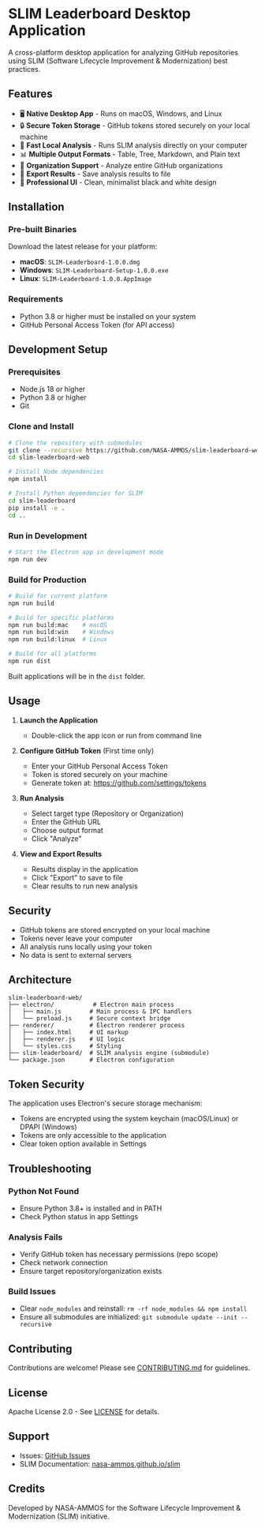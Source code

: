 # SLIM Leaderboard Desktop Application

A cross-platform desktop application for analyzing GitHub repositories using SLIM (Software Lifecycle Improvement & Modernization) best practices.

## Features

- 🖥️ **Native Desktop App** - Runs on macOS, Windows, and Linux
- 🔒 **Secure Token Storage** - GitHub tokens stored securely on your local machine
- 🚀 **Fast Local Analysis** - Runs SLIM analysis directly on your computer
- 📊 **Multiple Output Formats** - Table, Tree, Markdown, and Plain text
- 🏢 **Organization Support** - Analyze entire GitHub organizations
- 💾 **Export Results** - Save analysis results to file
- 🎨 **Professional UI** - Clean, minimalist black and white design

## Installation

### Pre-built Binaries

Download the latest release for your platform:

- **macOS**: `SLIM-Leaderboard-1.0.0.dmg`
- **Windows**: `SLIM-Leaderboard-Setup-1.0.0.exe`
- **Linux**: `SLIM-Leaderboard-1.0.0.AppImage`

### Requirements

- Python 3.8 or higher must be installed on your system
- GitHub Personal Access Token (for API access)

## Development Setup

### Prerequisites

- Node.js 18 or higher
- Python 3.8 or higher
- Git

### Clone and Install

```bash
# Clone the repository with submodules
git clone --recursive https://github.com/NASA-AMMOS/slim-leaderboard-web.git
cd slim-leaderboard-web

# Install Node dependencies
npm install

# Install Python dependencies for SLIM
cd slim-leaderboard
pip install -e .
cd ..
```

### Run in Development

```bash
# Start the Electron app in development mode
npm run dev
```

### Build for Production

```bash
# Build for current platform
npm run build

# Build for specific platforms
npm run build:mac    # macOS
npm run build:win    # Windows  
npm run build:linux  # Linux

# Build for all platforms
npm run dist
```

Built applications will be in the `dist` folder.

## Usage

1. **Launch the Application**
   - Double-click the app icon or run from command line

2. **Configure GitHub Token** (First time only)
   - Enter your GitHub Personal Access Token
   - Token is stored securely on your machine
   - Generate token at: https://github.com/settings/tokens

3. **Run Analysis**
   - Select target type (Repository or Organization)
   - Enter the GitHub URL
   - Choose output format
   - Click "Analyze"

4. **View and Export Results**
   - Results display in the application
   - Click "Export" to save to file
   - Clear results to run new analysis

## Security

- GitHub tokens are stored encrypted on your local machine
- Tokens never leave your computer
- All analysis runs locally using your token
- No data is sent to external servers

## Architecture

```
slim-leaderboard-web/
├── electron/           # Electron main process
│   ├── main.js        # Main process & IPC handlers
│   └── preload.js     # Secure context bridge
├── renderer/          # Electron renderer process
│   ├── index.html     # UI markup
│   ├── renderer.js    # UI logic
│   └── styles.css     # Styling
├── slim-leaderboard/  # SLIM analysis engine (submodule)
└── package.json       # Electron configuration
```

## Token Security

The application uses Electron's secure storage mechanism:
- Tokens are encrypted using the system keychain (macOS/Linux) or DPAPI (Windows)
- Tokens are only accessible to the application
- Clear token option available in Settings

## Troubleshooting

### Python Not Found
- Ensure Python 3.8+ is installed and in PATH
- Check Python status in app Settings

### Analysis Fails
- Verify GitHub token has necessary permissions (repo scope)
- Check network connection
- Ensure target repository/organization exists

### Build Issues
- Clear `node_modules` and reinstall: `rm -rf node_modules && npm install`
- Ensure all submodules are initialized: `git submodule update --init --recursive`

## Contributing

Contributions are welcome! Please see [CONTRIBUTING.md](CONTRIBUTING.md) for guidelines.

## License

Apache License 2.0 - See [LICENSE](LICENSE) for details.

## Support

- Issues: [GitHub Issues](https://github.com/NASA-AMMOS/slim-leaderboard-web/issues)
- SLIM Documentation: [nasa-ammos.github.io/slim](https://nasa-ammos.github.io/slim/)

## Credits

Developed by NASA-AMMOS for the Software Lifecycle Improvement & Modernization (SLIM) initiative.